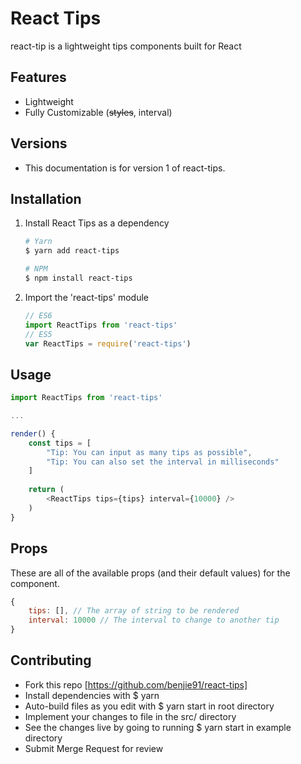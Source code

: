 # React Tips
react-tip is a lightweight tips components built for React

## Features
- Lightweight
- Fully Customizable (~~styles~~, interval)

## Versions
- This documentation is for version 1 of react-tips.

## Installation
1. Install React Tips as a dependency
    ```bash 
    # Yarn
    $ yarn add react-tips

    # NPM
    $ npm install react-tips
    ```
    
2. Import the 'react-tips' module
    ```javascript
    // ES6
    import ReactTips from 'react-tips'
    // ES5
    var ReactTips = require('react-tips')
    ```

## Usage
```javascript
import ReactTips from 'react-tips'

...

render() {
    const tips = [
        "Tip: You can input as many tips as possible",
        "Tip: You can also set the interval in milliseconds"
    ]
    
    return (
        <ReactTips tips={tips} interval={10000} />
    )
}
```

## Props
These are all of the available props (and their default values) for the component.

```javascript
{
    tips: [], // The array of string to be rendered
    interval: 10000 // The interval to change to another tip
}
```

## Contributing
- Fork this repo [https://github.com/benjie91/react-tips]
- Install dependencies with $ yarn
- Auto-build files as you edit with $ yarn start in root directory
- Implement your changes to file in the src/ directory
- See the changes live by going to running $ yarn start in example directory
- Submit Merge Request for review